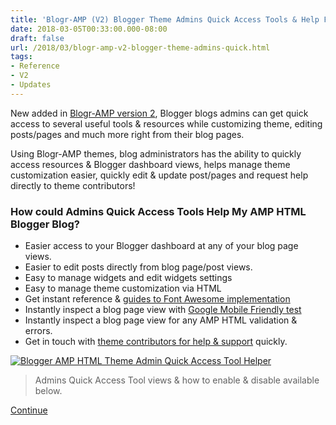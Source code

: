 ```yaml
---
title: 'Blogr-AMP (V2) Blogger Theme Admins Quick Access Tools & Help Feature'
date: 2018-03-05T00:33:00.000-08:00
draft: false
url: /2018/03/blogr-amp-v2-blogger-theme-admins-quick.html
tags: 
- Reference
- V2
- Updates
---
```


New added in [Blogr-AMP version 2](https://blogr-amp.blogspot.my/search/label/V2), Blogger blogs admins can get quick access to several useful tools & resources while customizing theme, editing posts/pages and much more right from their blog pages.  
  
Using Blogr-AMP themes, blog administrators has the ability to quickly access resources & Blogger dashboard views, helps manage theme customization easier, quickly edit & update post/pages and request help directly to theme contributors!  
  

### How could Admins Quick Access Tools Help My AMP HTML Blogger Blog?

  

*   Easier access to your Blogger dashboard at any of your blog page views.
*   Easier to edit posts directly from blog page/post views.
*   Easy to manage widgets and edit widgets settings
*   Easy to manage theme customization via HTML
*   Get instant reference & [guides to Font Awesome implementation](https://blogr-amp.blogspot.com/2017/11/blogr-amp-v2-display-icons-with-font.html)
*   Instantly inspect a blog page view with [Google Mobile Friendly test](https://search.google.com/test/mobile-friendly)
*   Instantly inspect a blog page view for any AMP HTML validation & errors.
*   Get in touch with [theme contributors for help & support](https://blogr-amp.blogspot.com/contact) quickly.

  

[![Blogger AMP HTML Theme Admin Quick Access Tool Helper](https://2.bp.blogspot.com/-WKjYrbAe65s/Wpurv3gccgI/AAAAAAAAnws/LWYl9Gt6y2M-E-9v-HSLRKq3-rXU26nAgCLcBGAs/s640/Blogr-AMP-HTML-Theme-Quick-Edit-Template-Tool%2B%25282%2529.png)](https://2.bp.blogspot.com/-WKjYrbAe65s/Wpurv3gccgI/AAAAAAAAnws/LWYl9Gt6y2M-E-9v-HSLRKq3-rXU26nAgCLcBGAs/s1600/Blogr-AMP-HTML-Theme-Quick-Edit-Template-Tool%2B%25282%2529.png)

  

> Admins Quick Access Tool views & how to enable & disable available below.

  
[Continue](https://blogr-amp.blogspot.com/2018/03/blogr-amp-v2-blogger-theme-admins-quick.html#more)